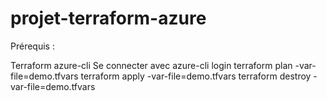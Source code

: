 # projet-terraform-azure

Prérequis :

Terraform
azure-cli
Se connecter avec azure-cli login
terraform plan -var-file=demo.tfvars
terraform apply -var-file=demo.tfvars
terraform destroy -var-file=demo.tfvars
